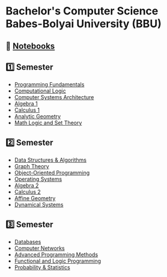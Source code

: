 # Bachelor's Computer Science Babes-Bolyai University (BBU)

## 📓 [Notebooks](https://invented-oviraptor-ff0.notion.site/Academics-31d1380a10204a3fb054fab4480c45b9)


## 1️⃣ Semester
* [Programming Fundamentals](https://github.com/rusuraluca/uni-computer-science/tree/main/First%20Year/Programming%20Fundamentals)
* [Computational Logic]()
* [Computer Systems Architecture]()
* [Algebra 1](https://github.com/rusuraluca/uni-computer-science/tree/main/First%20Year/Algebra%201)
* [Calculus 1](https://github.com/rusuraluca/uni-computer-science/tree/main/First%20Year/Calculus%201)
* [Analytic Geometry](https://github.com/rusuraluca/uni-computer-science/tree/main/First%20Year/Analytic%20Geometry)
* [Math Logic and Set Theory](https://github.com/rusuraluca/uni-computer-science/tree/main/First%20Year/Math%20Logic%20and%20Set%20Theory)

## 2️⃣ Semester
* [Data Structures & Algorithms](https://github.com/rusuraluca/uni-computer-science/tree/main/First%20Year/DSA)
* [Graph Theory]()
* [Object-Oriented Programming](https://github.com/rusuraluca/uni-computer-science/tree/main/First%20Year/OOP)
* [Operating Systems]()
* [Algebra 2](https://github.com/rusuraluca/uni-computer-science/tree/main/First%20Year/Algebra%202)
* [Calculus 2](https://github.com/rusuraluca/uni-computer-science/tree/main/First%20Year/%20Calculus%202)
* [Affine Geometry](https://github.com/rusuraluca/uni-computer-science/tree/main/First%20Year/Affine%20Geometry)
* [Dynamical Systems]()

## 3️⃣ Semester
* [Databases](https://github.com/rusuraluca/uni-computer-science/tree/main/Second%20Year/Databases)
* [Computer Networks](https://github.com/rusuraluca/uni-computer-science/tree/main/Second%20Year/Computer%20Networks)
* [Advanced Programming Methods](https://github.com/rusuraluca/uni-computer-science/tree/main/Second%20Year/Advanced%20Programming%20Methods)
* [Functional and Logic Programming](https://github.com/rusuraluca/uni-computer-science/tree/main/Second%20Year/PLF)
* [Probability & Statistics](https://github.com/rusuraluca/uni-computer-science/tree/main/Second%20Year/Probability%20%26%20Statistics)
